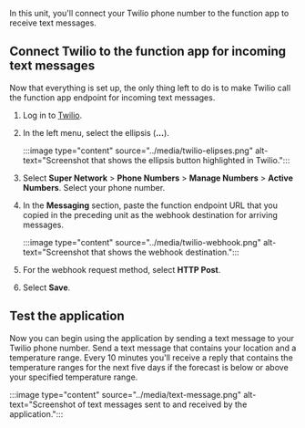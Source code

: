 In this unit, you'll connect your Twilio phone number to the function app to receive text messages.

## Connect Twilio to the function app for incoming text messages

Now that everything is set up, the only thing left to do is to make Twilio call the function app endpoint for incoming text messages.

1. Log in to [Twilio](https://www.twilio.com?azure-portal=true).

1. In the left menu, select the ellipsis (**...**).

    :::image type="content" source="../media/twilio-elipses.png" alt-text="Screenshot that shows the ellipsis button highlighted in Twilio."::: 

1. Select **Super Network** > **Phone Numbers** > **Manage Numbers** > **Active Numbers**. Select your phone number.

1. In the **Messaging** section, paste the function endpoint URL that you copied in the preceding unit as the webhook destination for arriving messages.

    :::image type="content" source="../media/twilio-webhook.png" alt-text="Screenshot that shows the webhook destination.":::

1. For the webhook request method, select **HTTP Post**.

1. Select **Save**.

## Test the application

Now you can begin using the application by sending a text message to your Twilio phone number. Send a text message that contains your location and a temperature range. Every 10 minutes you'll receive a reply that contains the temperature ranges for the next five days if the forecast is below or above your specified temperature range.

:::image type="content" source="../media/text-message.png" alt-text="Screenshot of text messages sent to and received by the application.":::
